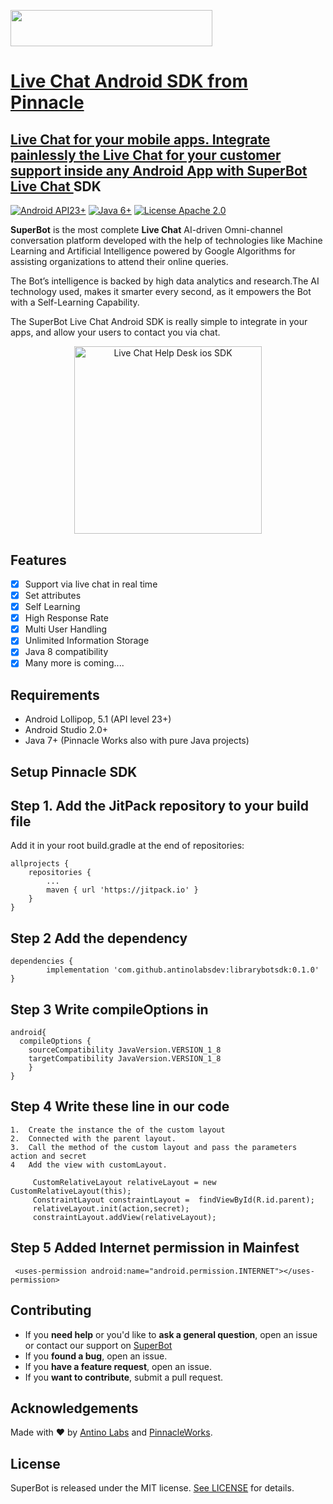 <p align="left">
<a href="https://pinnacle.works">
  <img src="https://pinnacle.works/site/wp-content/uploads/revslider/home-w/superbots-1.png" alt="" data-ww="['500px','500px','406px','406px']" data-hh="['90px','90px','73px','73px']" width="500" height="90" data-no-retina="" style="width: 322.984px; height: 58.1371px; transition: none 0s ease 0s; text-align: inherit; line-height: 0px; border-width: 0px; margin: 0px; padding: 0px; letter-spacing: 0px; font-weight: 400; font-size: 8px;">
</p>
<h1>Live Chat Android SDK from Pinnacle</h1>
<h2>  Live Chat for your mobile apps. Integrate painlessly the Live Chat for your customer support inside any Android App with  <a href="https://pinnacle.works/solutions/superbot/">SuperBot Live Chat </a>  SDK </h2>

  [![Android API23+](https://img.shields.io/badge/Android-API_23+-green.svg)]()
  [![Java 6+](https://img.shields.io/badge/Java-6+-red.svg)]()
  [![License Apache 2.0](https://img.shields.io/badge/license-Apache%20License%202.0-red.svg)]()

**SuperBot** is the most complete <strong>Live Chat</strong> AI-driven Omni-channel conversation platform developed with the help of technologies like Machine Learning and Artificial Intelligence powered by Google Algorithms for assisting organizations to attend their online queries. 

The Bot’s intelligence is backed by high data analytics and research.The AI technology used, makes it smarter every second, as it empowers the Bot with a Self-Learning Capability. 

The SuperBot Live Chat Android SDK is really simple to integrate in your apps, and allow your users to contact you via chat.

<p align="center">
  <img src="https://pinnacle.works/site/wp-content/uploads/revslider/newsb/phone-1.png" width=300 alt="Live Chat Help Desk ios SDK "/>
</p>

## Features
- [x] Support via live chat in real time
- [x] Set attributes
- [x] Self Learning
- [x] High Response Rate
- [x] Multi User Handling
- [x] Unlimited Information Storage
- [x] Java 8 compatibility
- [x] Many more is coming....

## Requirements

- Android Lollipop, 5.1 (API level 23+)
- Android Studio 2.0+
- Java 7+
(Pinnacle Works also with pure Java projects)
## Setup Pinnacle SDK

## Step 1. Add the JitPack repository to your build file
Add it in your root build.gradle at the end of repositories:

	allprojects {
		repositories {
			...
			maven { url 'https://jitpack.io' }
		}
	}

## Step 2 Add the dependency

	dependencies {
	        implementation 'com.github.antinolabsdev:librarybotsdk:0.1.0'
	}
  
## Step 3 Write compileOptions in

	android{
	  compileOptions {
		sourceCompatibility JavaVersion.VERSION_1_8
		targetCompatibility JavaVersion.VERSION_1_8
	    }
	}
	
## Step 4 Write these line in our code 
	
	1.  Create the instance the of the custom layout
	2.  Connected with the parent layout.
	3.  Call the method of the custom layout and pass the parameters action and secret
	4   Add the view with customLayout.
	
	     CustomRelativeLayout relativeLayout = new CustomRelativeLayout(this);
	     ConstraintLayout constraintLayout =  findViewById(R.id.parent);
	     relativeLayout.init(action,secret);
	     constraintLayout.addView(relativeLayout);

## Step 5 Added Internet permission in Mainfest

	 <uses-permission android:name="android.permission.INTERNET"></uses-permission>
	 
## Contributing

- If you **need help** or you'd like to **ask a general question**, open an issue or contact our support on [SuperBot](https://pinnacle.works/solutions/superbot/)
- If you **found a bug**, open an issue.
- If you **have a feature request**, open an issue.
- If you **want to contribute**, submit a pull request.
	 
## Acknowledgements

Made with ❤️ by [Antino Labs](https://www.antino.io/) and [PinnacleWorks](https://pinnacle.works/).

## License
SuperBot is released under the MIT license. [See LICENSE](https://github.com/antinolabsdev/librarybotsdk/blob/master/LICENSE) for details.

